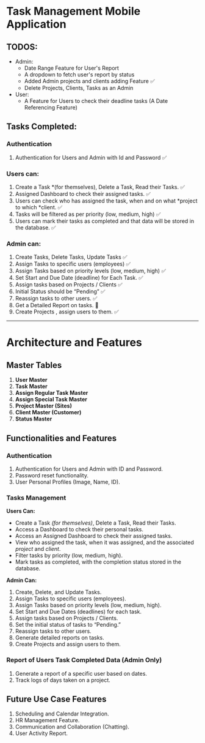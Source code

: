 # Task Management Mobile Application

## TODOS:
- Admin:
    - Date Range Feature for User's Report
    - A dropdown to fetch user's report by status
    - Added Admin projects and clients adding Feature ✅
    - Delete Projects, Clients, Tasks as an Admin 
- User:
    - A Feature for Users to check their deadline tasks (A Date Referencing Feature)
## Tasks Completed:

### Authentication
1. Authentication for Users and Admin with Id and Password ✅

### Users can:
1. Create a Task *(for themselves), Delete a Task, Read their Tasks. ✅
2. Assigned Dashboard to check their assigned tasks. ✅
3. Users can check who has assigned the task, when and on what *project to which *client. ✅
4. Tasks will be filtered as per priority (low, medium, high) ✅
5. Users can mark their tasks as completed and that data will be stored in the database. ✅

### Admin can:
1. Create Tasks, Delete Tasks, Update Tasks ✅
2. Assign Tasks to specific users (employees) ✅
3. Assign Tasks based on priority levels (low, medium, high) ✅
4. Set Start and Due Date (deadline) for Each Task. ✅
5. Assign tasks based on Projects / Clients ✅
6. Initial Status should be “Pending” ✅
7. Reassign tasks to other users. ✅
8. Get a Detailed Report on tasks. 🚫
9. Create Projects , assign users to them. ✅
 

--------------------------------------------------------------------------
# Architecture and Features

## Master Tables
1. **User Master**
2. **Task Master**
3. **Assign Regular Task Master**
4. **Assign Special Task Master**
5. **Project Master (Sites)**
6. **Client Master (Customer)**
7. **Status Master**

## Functionalities and Features

### Authentication
1. Authentication for Users and Admin with ID and Password.
2. Password reset functionality.
3. User Personal Profiles (Image, Name, ID).

### Tasks Management

**Users Can:**
- Create a Task *(for themselves)*, Delete a Task, Read their Tasks.
- Access a Dashboard to check their personal tasks.
- Access an Assigned Dashboard to check their assigned tasks.
- View who assigned the task, when it was assigned, and the associated *project* and *client*.
- Filter tasks by priority (low, medium, high).
- Mark tasks as completed, with the completion status stored in the database.

**Admin Can:**
1. Create, Delete, and Update Tasks.
2. Assign Tasks to specific users (employees).
3. Assign Tasks based on priority levels (low, medium, high).
4. Set Start and Due Dates (deadlines) for each task.
5. Assign tasks based on Projects / Clients.
6. Set the initial status of tasks to “Pending.”
7. Reassign tasks to other users.
8. Generate detailed reports on tasks.
9. Create Projects and assign users to them.

### Report of Users Task Completed Data (Admin Only)
1. Generate a report of a specific user based on dates.
2. Track logs of days taken on a project.

## Future Use Case Features
1. Scheduling and Calendar Integration.
2. HR Management Feature.
3. Communication and Collaboration (Chatting).
4. User Activity Report.
